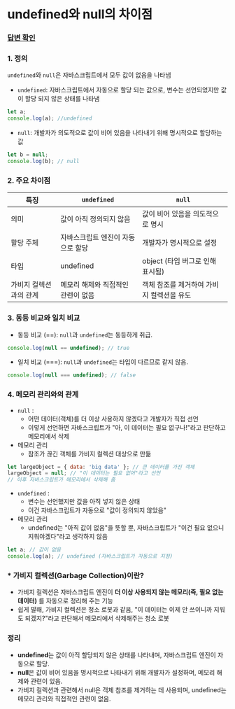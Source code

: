 # undefined와 null의 차이점

### [답변 확인](https://www.maeil-mail.kr/question/63)

### **1. 정의**

`undefined`와 `null`은 자바스크립트에서 모두 값이 없음을 나타냄

-   `undefined`: 자바스크립트에서 자동으로 할당 되는 값으로, 변수는 선언되었지만 값이 할당 되지 않은 상태를 나타냄

```jsx
let a;
console.log(a); //undefined
```

-   `null`: 개발자가 의도적으로 값이 비어 있음을 나타내기 위해 명시적으로 할당하는 값

```jsx
let b = null;
console.log(b); // null
```

### **2. 주요 차이점**

| 특징                   | `undefined`                        | `null`                                    |
| ---------------------- | ---------------------------------- | ----------------------------------------- |
| 의미                   | 값이 아직 정의되지 않음            | 값이 비어 있음을 의도적으로 명시          |
| 할당 주체              | 자바스크립트 엔진이 자동으로 할당  | 개발자가 명시적으로 설정                  |
| 타입                   | undefined                          | object (타입 버그로 인해 표시됨)          |
| 가비지 컬렉션과의 관계 | 메모리 해제와 직접적인 관련이 없음 | 객체 참조를 제거하여 가비지 컬렉션을 유도 |

### **3. 동등 비교와 일치 비교**

-   동등 비교 (==): `null`과 `undefined`는 동등하게 취급.

```jsx
console.log(null == undefined); // true
```

-   일치 비교 (===): `null`과 `undefined`는 타입이 다르므로 같지 않음.

```jsx
console.log(null === undefined); // false
```

### **4. 메모리 관리와의 관계**

-   `null` :
    -   어떤 데이터(객체)를 더 이상 사용하지 않겠다고 개발자가 직접 선언
    -   이렇게 선언하면 자바스크립트가 "아, 이 데이터는 필요 없구나!"라고 판단하고 메모리에서 삭제
-   메모리 관리
    -   참조가 끊긴 객체를 가비지 컬렉션 대상으로 만듦

```jsx
let largeObject = { data: 'big data' }; // 큰 데이터를 가진 객체
largeObject = null; // "이 데이터는 필요 없어"라고 선언
// 이후 자바스크립트가 메모리에서 삭제해 줌
```

-   `undefined` :
    -   변수는 선언했지만 값을 아직 넣지 않은 상태
    -   이건 자바스크립트가 자동으로 "값이 정의되지 않았음"
-   메모리 관리
    -   undefined는 "아직 값이 없음"을 뜻할 뿐, 자바스크립트가 "이건 필요 없으니 지워야겠다"라고 생각하지 않음

```jsx
let a; // 값이 없음
console.log(a); // undefined (자바스크립트가 자동으로 지정)
```

### \* 가비지 컬렉션(Garbage Collection)이란?

-   가비지 컬렉션은 자바스크립트 엔진이 **더 이상 사용되지 않는 메모리(즉, 필요 없는 데이터)** 를 자동으로 정리해 주는 기능
-   쉽게 말해, 가비지 컬렉션은 청소 로봇과 같음, "이 데이터는 이제 안 쓰이니까 지워도 되겠지?"라고 판단해서 메모리에서 삭제해주는 청소 로봇

### **정리**

-   **undefined**는 값이 아직 할당되지 않은 상태를 나타내며, 자바스크립트 엔진이 자동으로 할당.
-   **null**은 값이 비어 있음을 명시적으로 나타내기 위해 개발자가 설정하며, 메모리 해제와 관련이 있음.
-   가비지 컬렉션과 관련해서 null은 객체 참조를 제거하는 데 사용되며, undefined는 메모리 관리와 직접적인 관련이 없음.
